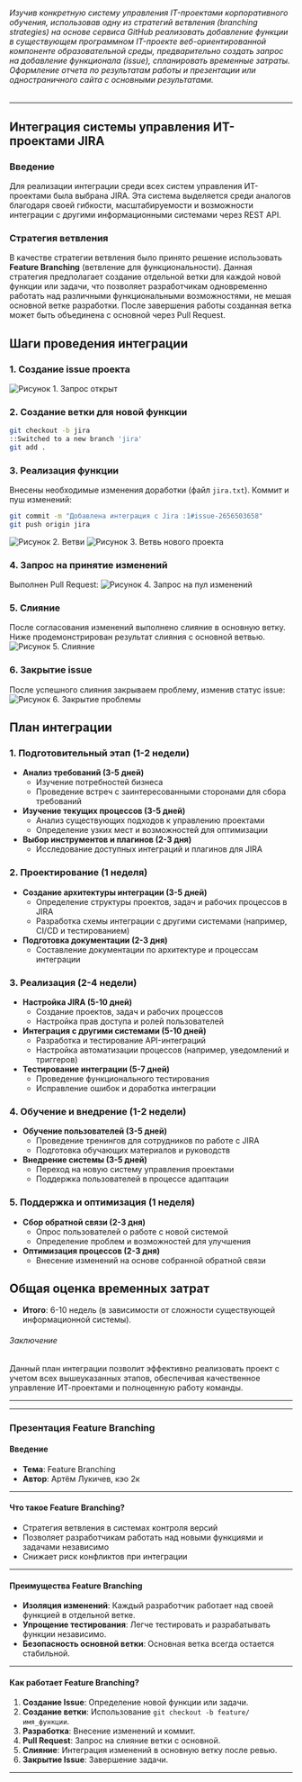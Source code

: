 ###### Изучив конкретную систему управления IT-проектами корпоративного обучения, использовав одну из стратегий ветвления (branching strategies) на основе сервиса GitHub реализовать добавление функции в существующем программном IT-проекте веб-ориентированной компоненте образовательной среды, предварительно создать запрос на добавление функционала (issue), спланировать временные затраты. Оформление отчета по результатам работы и презентации или одностраничного сайта с основными результатами.

------------
## Интеграция системы управления ИТ-проектами JIRA
### Введение
Для реализации интеграции среди всех систем управления ИТ-проектами была выбрана JIRA. Эта система выделяется среди аналогов благодаря своей гибкости, масштабируемости и возможности интеграции с другими информационными системами через REST API.

### Стратегия ветвления
В качестве стратегии ветвления было принято решение использовать **Feature Branching** (ветвление для функциональности). Данная стратегия предполагает создание отдельной ветки для каждой новой функции или задачи, что позволяет разработчикам одновременно работать над различными функциональными возможностями, не мешая основной ветке разработки. После завершения работы созданная ветка может быть объединена с основной через Pull Request.

## Шаги проведения интеграции
### 1. Создание issue проекта

![Рисунок 1. Запрос открыт](pic/issues.png)

### 2. Создание ветки для новой функции

```bash
git checkout -b jira 
::Switched to a new branch 'jira'
git add .

```
### 3. Реализация функции
Внесены необходимые изменения доработки (файл `jira.txt`). 
Коммит и пуш изменений:

```bash
git commit -m "Добавлена интеграция с Jira :1#issue-2656503658"
git push origin jira
```
![Рисунок 2. Ветви](pic/branch2.png)
![Рисунок 3. Ветвь нового проекта](pic/branch1.png)

### 4. Запрос на принятие изменений
Выполнен Pull Request:
![Рисунок 4. Запрос на пул изменений](pic/pull%20request.png)

### 5. Слияние
После согласования изменений выполнено слияние в основную ветку. 
Ниже продемонстрирован результат слияния с основной ветвью.
![Рисунок 5. Слияние](pic/merged.png)

### 6. Закрытие issue
После успешного слияния закрываем проблему, изменив статус issue:
![Рисунок 6. Закрытие проблемы](pic/closed.png)

## План интеграции
### 1. Подготовительный этап (1-2 недели)
- **Анализ требований (3-5 дней)**
  - Изучение потребностей бизнеса
  - Проведение встреч с заинтересованными сторонами для сбора требований
- **Изучение текущих процессов (3-5 дней)**
  - Анализ существующих подходов к управлению проектами
  - Определение узких мест и возможностей для оптимизации
- **Выбор инструментов и плагинов (2-3 дня)**
  - Исследование доступных интеграций и плагинов для JIRA

### 2. Проектирование (1 неделя)
- **Создание архитектуры интеграции (3-5 дней)**
  - Определение структуры проектов, задач и рабочих процессов в JIRA
  - Разработка схемы интеграции с другими системами (например, CI/CD и тестированием)
- **Подготовка документации (2-3 дня)**
  - Составление документации по архитектуре и процессам интеграции

### 3. Реализация (2-4 недели)
- **Настройка JIRA (5-10 дней)**
  - Создание проектов, задач и рабочих процессов
  - Настройка прав доступа и ролей пользователей
- **Интеграция с другими системами (5-10 дней)**
  - Разработка и тестирование API-интеграций
  - Настройка автоматизации процессов (например, уведомлений и триггеров)
- **Тестирование интеграции (5-7 дней)**
  - Проведение функционального тестирования
  - Исправление ошибок и доработка интеграции

### 4. Обучение и внедрение (1-2 недели)
- **Обучение пользователей (3-5 дней)**
  - Проведение тренингов для сотрудников по работе с JIRA
  - Подготовка обучающих материалов и руководств
- **Внедрение системы (3-5 дней)**
  - Переход на новую систему управления проектами
  - Поддержка пользователей в процессе адаптации

### 5. Поддержка и оптимизация (1 неделя)
- **Сбор обратной связи (2-3 дня)**
  - Опрос пользователей о работе с новой системой
  - Определение проблем и возможностей для улучшения
- **Оптимизация процессов (2-3 дня)**
  - Внесение изменений на основе собранной обратной связи

## Общая оценка временных затрат
- **Итого**: 6-10 недель (в зависимости от сложности существующей информационной системы).

###### Заключение
Данный план интеграции позволит эффективно реализовать проект с учетом всех вышеуказанных этапов, обеспечивая качественное управление ИТ-проектами и полноценную работу команды.

------------
------------





### Презентация Feature Branching

#### Введение

- **Тема**: Feature Branching
- **Автор**: Артём Лукичев, кэо 2к

---

#### Что такое Feature Branching?

- Стратегия ветвления в системах контроля версий
- Позволяет разработчикам работать над новыми функциями и задачами независимо
- Снижает риск конфликтов при интеграции

---

#### Преимущества Feature Branching

- **Изоляция изменений**: Каждый разработчик работает над своей функцией в отдельной ветке.
- **Упрощение тестирования**: Легче тестировать и разрабатывать функции независимо.
- **Безопасность основной ветки**: Основная ветка всегда остается стабильной.

---
#### Как работает Feature Branching?

1. **Создание Issue**: Определение новой функции или задачи.
2. **Создание ветки**: Использование `git checkout -b feature/имя_функции`.
3. **Разработка**: Внесение изменений и коммит.
4. **Pull Request**: Запрос на слияние ветки с основной.
5. **Слияние**: Интеграция изменений в основную ветку после ревью.
6. **Закрытие Issue**: Завершение задачи.

---
